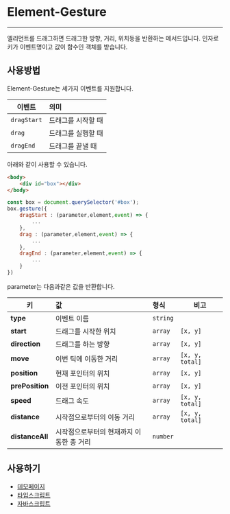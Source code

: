 # Element-Gesture
---
엘리먼트를 드래그하면 드래그한 방향, 거리, 위치등을 반환하는 메서드입니다. 인자로 키가 이벤트명이고 값이 함수인 객체를 받습니다.

## 사용방법
Element-Gesture는 세가지 이벤트를 지원합니다.

| 이벤트     | 의미            |
| ---------|:--------------  |
| `dragStart`| 드래그를 시작할 때 |
| `drag`     | 드래그를 실행할 때 |
| `dragEnd`  | 드래그를 끝낼 때   |

아래와 같이 사용할 수 있습니다.


```HTML
<body>
    <div id="box"></div>
</body>
```
```js
const box = document.querySelector('#box');
box.gesture({
    dragStart : (parameter,element,event) => {
        ...
    },
    drag : (parameter,element,event) => {
        ...
    },
    dragEnd : (parameter,element,event) => {
        ...
    }
})
```
parameter는 다음과같은 값을 반환합니다.

| 키 | 값 | 형식 |비고|
|---|:---|:----|---|
|**type**|이벤트 이름|`string`||
|**start**|드래그를 시작한 위치|`array`| `[x, y]` |
|**direction**|드래그를 하는 방향|`array`| `[x, y]` |
|**move**|이번 틱에 이동한 거리|`array`| `[x, y, total]` |
|**position**|현재 포인터의 위치|`array`| `[x, y]` |
|**prePosition**|이전 포인터의 위치|`array`| `[x, y]` |
|**speed**|드래그 속도|`array`| `[x, y, total]` |
|**distance**|시작점으로부터의 이동 거리|`array`| `[x, y, total]` |
|**distanceAll**|시작점으로부터의 현재까지 이동한 총 거리|`number`||


## 사용하기
- [데모페이지](https://bbggkkk.github.io/Element-Gesture/)
- [타입스크립트](https://github.com/bbggkkk/Element-Gesture/blob/master/src/elementGesture.ts)
- [자바스크립트](https://github.com/bbggkkk/Element-Gesture/blob/master/dist/elementGesture.js)